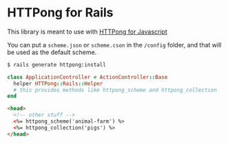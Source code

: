 # HTTPong for Rails

This library is meant to use with [HTTPong for Javascript][js]

You can put a `scheme.json` or `scheme.cson` in the `/config` folder, and
that will be used as the default scheme.

```bash
$ rails generate httpong:install
```

```ruby
class ApplicationController < ActionController::Base
  helper HTTPong::Rails::Helper
  # this provides methods like httpong_scheme and httpong_collection
end
```

```html
<head>
  <!-- other stuff -->
  <%= httpong_scheme('animal-farm') %>
  <%= httpong_collection('pigs') %>
</head>
```

[js]: https://github.com/hansottowirtz/httpong-js
